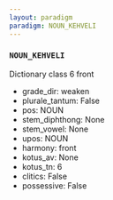 ```yaml
---
layout: paradigm
paradigm: NOUN_KEHVELI
---
```

### ` NOUN_KEHVELI `

Dictionary class 6 front
* grade_dir: weaken
* plurale_tantum: False
* pos: NOUN
* stem_diphthong: None
* stem_vowel: None
* upos: NOUN
* harmony: front
* kotus_av: None
* kotus_tn: 6
* clitics: False
* possessive: False
